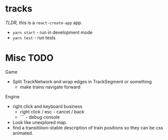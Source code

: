 # tracks

*TLDR,* this is a `react-create-app` app.

- `yarn start` - run in development mode
- `yarn test` - run tests

# Misc TODO

Game 

- Split TrackNetwork and wrap edges in TrackSegment or something
    - make trains navigate forward

Engine
- right click and keyboard business
    - right click / esc - cancel / back
    - `\`` - debug console
- Look like unexplored map.
- find a transitiiiion-stable description of train positions so they can be css animated.
